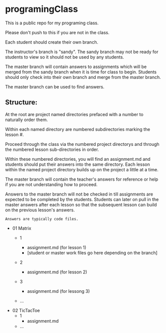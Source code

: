 # programingClass

This is a public repo for my programing class.  

Please don't push to this if you are not in the class.

Each student should create their own branch.

The instructor's branch is "sandy".
The sandy branch may not be ready for students to
view so it should not be used by any students.

The master branch will contain answers to assignments which will 
be merged from the sandy branch when it is time for class to begin.
Students should only check into their own branch and merge from
the master branch.

The master branch can be used to find answers.

## Structure:

At the root are project named directories prefaced with a number 
to naturally order them.  

Within each named directory are numbered subdirectories marking the lesson #.

Proceed through the class via the numbered
project directorys and through the numbered lesson sub-directories 
in order.

Within these numbered directories, you will find an assignment.md and students should put their answers into the same directory.
Each lesson within the named project directory builds up on the project
a little at a time.

The master branch will contain the teacher's answers
for reference or help if you are not understanding 
how to proceed.

Answers to the master branch will not be checked in till assignments
are expected to be completed by the students.  Students can later
on pull in the master answers after each lesson so that the subsequent
lesson can build on the previous lesson's answers.
```
Answers are typically code files.
```

- 01 Matrix
  - 1
    - assignment.md (for lesson 1)
    - [student or master work files go here depending on the branch]
  - 2
    - assignment.md (for lesson 2)
  - 3
    - assignment.md (for lessong 3)

  - ...
- 02 TicTacToe
  - 1
    - assignment.md
  - ...

